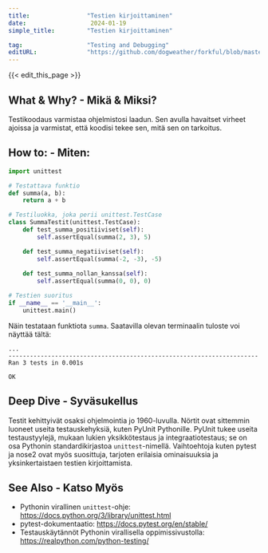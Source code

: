 ```yaml
---
title:                "Testien kirjoittaminen"
date:                  2024-01-19
simple_title:         "Testien kirjoittaminen"

tag:                  "Testing and Debugging"
editURL:              "https://github.com/dogweather/forkful/blob/master/content/fi/python/writing-tests.md"
---
```


{{< edit_this_page >}}

## What & Why? - Mikä & Miksi?
Testikoodaus varmistaa ohjelmistosi laadun. Sen avulla havaitset virheet ajoissa ja varmistat, että koodisi tekee sen, mitä sen on tarkoitus.

## How to: - Miten:
```Python
import unittest

# Testattava funktio
def summa(a, b):
    return a + b

# Testiluokka, joka perii unittest.TestCase
class SummaTestit(unittest.TestCase):
    def test_summa_positiiviset(self):
        self.assertEqual(summa(2, 3), 5)

    def test_summa_negatiiviset(self):
        self.assertEqual(summa(-2, -3), -5)
        
    def test_summa_nollan_kanssa(self):
        self.assertEqual(summa(0, 0), 0)

# Testien suoritus
if __name__ == '__main__':
    unittest.main()
```

Näin testataan funktiota `summa`. Saatavilla olevan terminaalin tuloste voi näyttää tältä:
```
...
----------------------------------------------------------------------
Ran 3 tests in 0.001s

OK
```

## Deep Dive - Syväsukellus
Testit kehittyivät osaksi ohjelmointia jo 1960-luvulla. Nörtit ovat sittemmin luoneet useita testauskehyksiä, kuten PyUnit Pythonille. PyUnit tukee useita testaustyylejä, mukaan lukien yksikkötestaus ja integraatiotestaus; se on osa Pythonin standardikirjastoa `unittest`-nimellä. Vaihtoehtoja kuten pytest ja nose2 ovat myös suosittuja, tarjoten erilaisia ominaisuuksia ja yksinkertaistaen testien kirjoittamista.

## See Also - Katso Myös
- Pythonin virallinen `unittest`-ohje: https://docs.python.org/3/library/unittest.html
- pytest-dokumentaatio: https://docs.pytest.org/en/stable/
- Testauskäytännöt Pythonin virallisella oppimissivustolla: https://realpython.com/python-testing/
